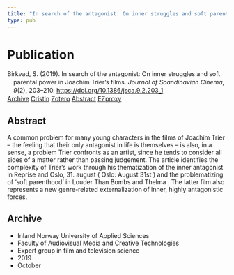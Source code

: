 ```yaml
---
title: "In search of the antagonist: On inner struggles and soft parental power in Joachim Trier’s films"
type: pub
---
```

<h1>Publication</h1>
<article id="csl-bib-container-ISMYLLC7" class="csl-bib-container">
  <div class="csl-bib-body" style="line-height: 1.35; padding-left: 1em; text-indent:-1em;">
  <div class="csl-entry">Birkvad, S. (2019). In search of the antagonist: On inner struggles and soft parental power in Joachim Trier&#x2019;s films. <i>Journal of Scandinavian Cinema</i>, <i>9</i>(2), 203&#x2013;210. <a href="https://doi.org/10.1386/jsca.9.2.203_1">https://doi.org/10.1386/jsca.9.2.203_1</a></div>
</div>
  <div class="csl-bib-buttons">
    <a href="#taxonomy-article-ISMYLLC7" class="csl-bib-button">Archive</a>
    <a href="https://app.cristin.no/results/show.jsf?id=1736147" alt="Cristin URL" class="csl-bib-button">Cristin</a>
    <a href="http://zotero.org/groups/5022929/items/ISMYLLC7" alt="Zotero URL" class="csl-bib-button">Zotero</a>
    <a href="#abstract-article-ISMYLLC7" class="csl-bib-button">Abstract</a>
    <a href="http://ezproxy.inn.no/login?url=https://doi.org/10.1386/jsca.9.2.203_1" class="csl-bib-button">EZproxy</a>
  </div>
  <div id="csl-bib-meta-container-ISMYLLC7"></div>
</article>
<div id="csl-bib-meta-ISMYLLC7" class="csl-bib-meta">
  <article id="abstract-article-ISMYLLC7" class="abstract-article">
    <h1>Abstract</h1>
    A common problem for many young characters in the films of Joachim Trier – the feeling that their only antagonist in life is themselves – is also, in a sense, a problem Trier confronts as an artist, since he tends to consider all sides of a matter rather than passing judgement. The article identifies the complexity of Trier’s work through his thematization of the inner antagonist in Reprise and Oslo, 31. august ( Oslo: August 31st ) and the problematizing of ‘soft parenthood’ in Louder Than Bombs and Thelma . The latter film also represents a new genre-related externalization of inner, highly antagonistic forces.
  </article>
  <article id="taxonomy-article-ISMYLLC7" class="taxonomy-article">
    <h1>Archive</h1>
    <ul>
      <li>Inland Norway University of Applied Sciences</li>
      <li>Faculty of Audiovisual Media and Creative Technologies</li>
      <li>Expert group in film and television science</li>
      <li>2019</li>
      <li>October</li>
    </ul>
  </article>
</div>
